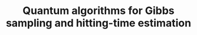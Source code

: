 ---
title: "Quantum algorithms for Gibbs sampling and hitting-time estimation"
collection: publications
permalink: /publication/2017-01 01-Quantum-algorithms-for-Gibbs-sampling-and-hitting-time-estimation
authors: 'Anirban Chowdhury, Rolando Somma, '
year: 2017
venue: 'Quant. Inf. Comp.'
volpages: ' 17 1-2 41--64'
paperurl: 'https://doi.org/10.26421/QIC17.1-2-3'
citation: 'Anirban Chowdhury, Rolando Somma,  Quant. Inf. Comp.,  17 1-2 41--64 (2017).'
---